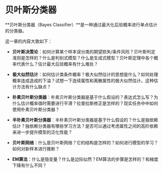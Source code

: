 # 贝叶斯分类器

**贝叶斯分类器（Bayes Classifier）**是一种通过最大化后验概率进行单点估计的分类器。

这一章的内容大致如下：

- **贝叶斯决策论**：如何计算某个样本误分类的期望损失/条件风险？贝叶斯判定准则是怎样的？什么是判别式模型？什么是生成式模型？贝叶斯定理中各个概率代表什么？估计最大后验概率有什么难处？

- **极大似然估计**：如何估计类条件概率？极大似然估计的思想是什么？如何处理概率连成造成的下溢？试想一下连续属性和离散属性的极大似然估计。这种估计方法有什么缺点？

- **朴素贝叶斯分类器**：朴素贝叶斯分类器是基于什么假设的？表达式怎么写？为什么估计概率值时需要进行平滑？拉普拉斯修正是怎样的？现实任务中中如何使用朴素贝叶斯分类器？

- **半朴素贝叶斯分类器**：半朴素贝叶斯分类器是基于什么假设的？什么是独依赖估计？独依赖分类器有哪些学习方法？是否可以通过考虑属性之间的高阶依赖来进一步提升模型的泛化性能？

- **贝叶斯网络**：什么是贝叶斯网络？它的结构是怎样的？如何进行模型的学习？如何对新样本进行推断？

- **EM算法**：什么是隐变量？什么是边际似然？EM算法的步骤是怎样的？和梯度下降有什么不同？
